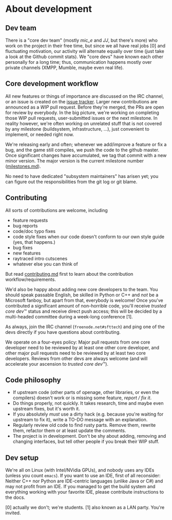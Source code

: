 About development
=================

Dev team
--------

There is a "core dev team" (mostly *mic_e* and *JJ*, but there's more) who work on the project in their free time, but since we all have real jobs [0] and fluctuating motivation, our activity will alternate equally over time (just take a look at the Github commit stats).
We "core devs" have known each other personally for a long time; thus, communication happens mostly over private channels (XMPP, Mumble, maybe even real life).

Core development workflow
-------------------------

All new features or things of importance are discussed on the IRC channel, or an issue is created on the [issue tracker](https://github.com/sfttech/openage/issues). Larger new contributions are announced as a *WIP* pull request. Before they're merged, the PRs are open for review by everybody.
In the big picture, we're working on completing those WIP pull requests, user-submitted issues or the next milestone. In reality however, we're often working on unrelated stuff that is not covered by any milestone (buildsystem, infrastructure, ...), just convenient to implement, or needed right now.

We're releasing early and often; whenever we add/improve a feature or fix a bug, and the game still compiles, we push the code to the github master. Once significant changes have accumulated, we tag that commit with a new minor version. The major version is the current milestone number ([milestones.md](milestones.md)).

No need to have dedicated "subsystem maintainers" has arisen yet; you can figure out the responsibilities from the git log or git blame.

Contributing
------------

All sorts of contributions are welcome, including

 - feature requests
 - bug reports
 - code/doc typo fixes
 - code style fixes when our code doesn't conform to our own style guide (yes, that happens.)
 - bug fixes
 - new features
 - raytraced intro cutscenes
 - whatever else you can think of

But read [contributing.md](/doc/contributing.md) first to learn about the contribution workflow/requirements.

We'd also be happy about adding new core developers to the team. You should speak passable English, be skilled in Python or C++ and _not_ be a Microsoft fanboy, but apart from that, everybody is welcome!
Once you've contributed a significant amount of non-horrible code, you'll receive *trusted core dev*™ status and receive direct push access; this will be decided by a multi-headed committee during a week-long conference [1].

As always, join the IRC channel (`freenode.net#sfttech`) and ping one of the devs directly if you have questions about contributing.

We operate on a four-eyes policy: Major pull requests from one core developer need to be reviewed by at least one other core developer, and other major pull requests need to be reviewed by at least two core developers. Reviews from other devs are always welcome (and will accelerate your ascension to *trusted core dev*™).

Code philosophy
---------------

 - If upstream code (other parts of openage, other libraries, or even the compilers) doesn't work or is missing some feature, _report / fix it_.
 - Do things properly, not quickly. It takes research, time and maybe even upstream fixes, but it's worth it.
 - If you absolutely _must_ use a dirty hack (e.g. because you're waiting for upstream to fix it), write a TO-DO message with an explanation.
 - Regularly review old code to find rusty parts. Remove them, rewrite them, refactor them or at least update the comments.
 - The project is in development. Don't be shy about adding, removing and changing interfaces, but tell other people if you break their WIP stuff.

Dev setup
---------

We're all on Linux (with Intel/NVidia GPUs), and nobody uses any IDEs (unless you count `emacs`). If you want to use an IDE, first of all reconsider: Neither C++ nor Python are IDE-centric languages (unlike Java or C#) and may not profit from an IDE.
If you managed to get the build system and everything working with your favorite IDE, please contribute instructions to the docs.

[0] actually we don't; we're students.
[1] also known as a LAN party. You're invited.
